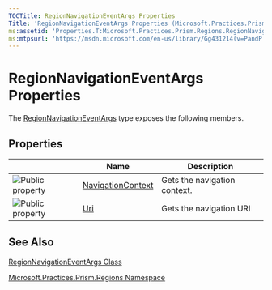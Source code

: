 ```yaml
---
TOCTitle: RegionNavigationEventArgs Properties
Title: 'RegionNavigationEventArgs Properties (Microsoft.Practices.Prism.Regions)'
ms:assetid: 'Properties.T:Microsoft.Practices.Prism.Regions.RegionNavigationEventArgs'
ms:mtpsurl: 'https://msdn.microsoft.com/en-us/library/Gg431214(v=PandP.50)'
---
```



# RegionNavigationEventArgs Properties

The [RegionNavigationEventArgs](https://msdn.microsoft.com/library/microsoft.practices.prism.regions.regionnavigationeventargs) type exposes the following members.

## Properties

<span id="propertyTableToggle"></span>
<table>

<thead>
<tr class="header">
<th> </th>
<th>Name</th>
<th>Description</th>
</tr>
</thead>
<tbody>
<tr class="odd">
<td><img src="https://msdn.microsoft.com/en-us/Gg431214.pubproperty(en-us,PandP.50).gif" title="Public property" /></td>
<td><a href="https://msdn.microsoft.com/library/microsoft.practices.prism.regions.regionnavigationeventargs.navigationcontext">NavigationContext</a></td>
<td><div class="summary">
Gets the navigation context.
</div></td>
</tr>
<tr class="even">
<td><img src="https://msdn.microsoft.com/en-us/Gg431214.pubproperty(en-us,PandP.50).gif" title="Public property" /></td>
<td><a href="https://msdn.microsoft.com/library/microsoft.practices.prism.regions.regionnavigationeventargs.uri">Uri</a></td>
<td><div class="summary">
Gets the navigation URI
</div></td>
</tr>
</tbody>
</table>

## See Also

[RegionNavigationEventArgs Class](https://msdn.microsoft.com/library/microsoft.practices.prism.regions.regionnavigationeventargs)

[Microsoft.Practices.Prism.Regions Namespace](https://msdn.microsoft.com/library/microsoft.practices.prism.regions)
